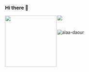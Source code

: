 ### Hi there 👋

<div>
  <img height="170" align="left" src="https://github-readme-stats.vercel.app/api?username=alaa-daour&&show=reviews,discussions_started,discussions_answered,prs_merged,prs_merged_percentage" />
  <img align="center" src="https://github-readme-stats.vercel.app/api/top-langs/?username=alaa-daour&layout=compact" />
</div>
<br>
<p><img align="center" src="https://github-readme-streak-stats.herokuapp.com/?user=alaa-daour&" alt="alaa-daour" /></p>

<!--
**alaa-daour/alaa-daour** is a ✨ _special_ ✨ repository because its `README.md` (this file) appears on your GitHub profile.

Here are some ideas to get you started:

- 🔭 I’m currently working on ...
- 🌱 I’m currently learning ...
- 👯 I’m looking to collaborate on ...
- 🤔 I’m looking for help with ...
- 💬 Ask me about ...
- 📫 How to reach me: ...
- 😄 Pronouns: ...
- ⚡ Fun fact: ...
-->
